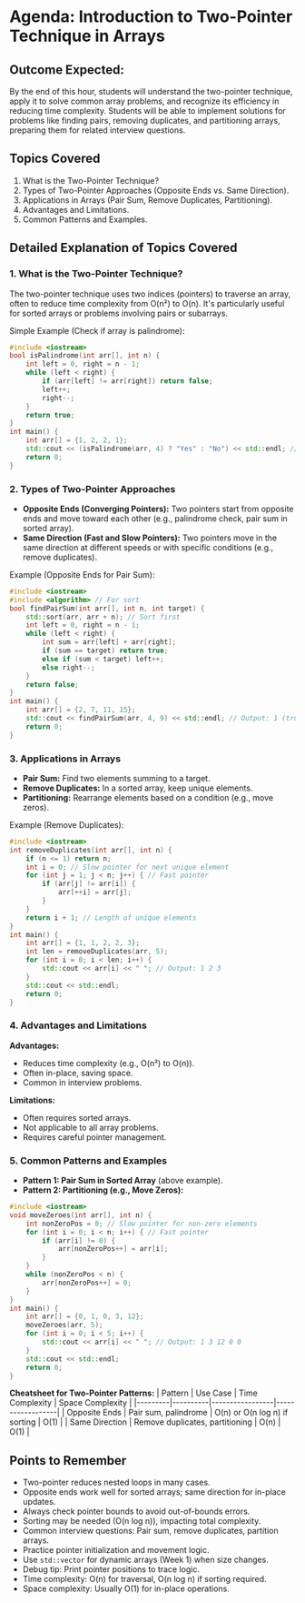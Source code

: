 # Agenda: Introduction to Two-Pointer Technique in Arrays

## Outcome Expected:
By the end of this hour, students will understand the two-pointer technique, apply it to solve common array problems, and recognize its efficiency in reducing time complexity. Students will be able to implement solutions for problems like finding pairs, removing duplicates, and partitioning arrays, preparing them for related interview questions.

## Topics Covered
1. What is the Two-Pointer Technique?  
2. Types of Two-Pointer Approaches (Opposite Ends vs. Same Direction).  
3. Applications in Arrays (Pair Sum, Remove Duplicates, Partitioning).  
4. Advantages and Limitations.  
5. Common Patterns and Examples.  

## Detailed Explanation of Topics Covered

### 1. What is the Two-Pointer Technique?
The two-pointer technique uses two indices (pointers) to traverse an array, often to reduce time complexity from O(n²) to O(n). It's particularly useful for sorted arrays or problems involving pairs or subarrays.

Simple Example (Check if array is palindrome):
```cpp
#include <iostream>
bool isPalindrome(int arr[], int n) {
    int left = 0, right = n - 1;
    while (left < right) {
        if (arr[left] != arr[right]) return false;
        left++;
        right--;
    }
    return true;
}
int main() {
    int arr[] = {1, 2, 2, 1};
    std::cout << (isPalindrome(arr, 4) ? "Yes" : "No") << std::endl; // Output: Yes
    return 0;
}
```

### 2. Types of Two-Pointer Approaches
- **Opposite Ends (Converging Pointers):** Two pointers start from opposite ends and move toward each other (e.g., palindrome check, pair sum in sorted array).
- **Same Direction (Fast and Slow Pointers):** Two pointers move in the same direction at different speeds or with specific conditions (e.g., remove duplicates).

Example (Opposite Ends for Pair Sum):
```cpp
#include <iostream>
#include <algorithm> // For sort
bool findPairSum(int arr[], int n, int target) {
    std::sort(arr, arr + n); // Sort first
    int left = 0, right = n - 1;
    while (left < right) {
        int sum = arr[left] + arr[right];
        if (sum == target) return true;
        else if (sum < target) left++;
        else right--;
    }
    return false;
}
int main() {
    int arr[] = {2, 7, 11, 15};
    std::cout << findPairSum(arr, 4, 9) << std::endl; // Output: 1 (true)
    return 0;
}
```

### 3. Applications in Arrays
- **Pair Sum:** Find two elements summing to a target.
- **Remove Duplicates:** In a sorted array, keep unique elements.
- **Partitioning:** Rearrange elements based on a condition (e.g., move zeros).

Example (Remove Duplicates):
```cpp
#include <iostream>
int removeDuplicates(int arr[], int n) {
    if (n <= 1) return n;
    int i = 0; // Slow pointer for next unique element
    for (int j = 1; j < n; j++) { // Fast pointer
        if (arr[j] != arr[i]) {
            arr[++i] = arr[j];
        }
    }
    return i + 1; // Length of unique elements
}
int main() {
    int arr[] = {1, 1, 2, 2, 3};
    int len = removeDuplicates(arr, 5);
    for (int i = 0; i < len; i++) {
        std::cout << arr[i] << " "; // Output: 1 2 3
    }
    std::cout << std::endl;
    return 0;
}
```

### 4. Advantages and Limitations
**Advantages:**
- Reduces time complexity (e.g., O(n²) to O(n)).
- Often in-place, saving space.
- Common in interview problems.

**Limitations:**
- Often requires sorted arrays.
- Not applicable to all array problems.
- Requires careful pointer management.

### 5. Common Patterns and Examples
- **Pattern 1: Pair Sum in Sorted Array** (above example).
- **Pattern 2: Partitioning (e.g., Move Zeros):**
```cpp
#include <iostream>
void moveZeroes(int arr[], int n) {
    int nonZeroPos = 0; // Slow pointer for non-zero elements
    for (int i = 0; i < n; i++) { // Fast pointer
        if (arr[i] != 0) {
            arr[nonZeroPos++] = arr[i];
        }
    }
    while (nonZeroPos < n) {
        arr[nonZeroPos++] = 0;
    }
}
int main() {
    int arr[] = {0, 1, 0, 3, 12};
    moveZeroes(arr, 5);
    for (int i = 0; i < 5; i++) {
        std::cout << arr[i] << " "; // Output: 1 3 12 0 0
    }
    std::cout << std::endl;
    return 0;
}
```
**Cheatsheet for Two-Pointer Patterns:**
| Pattern | Use Case | Time Complexity | Space Complexity |
|---------|----------|-----------------|------------------|
| Opposite Ends | Pair sum, palindrome | O(n) or O(n log n) if sorting | O(1) |
| Same Direction | Remove duplicates, partitioning | O(n) | O(1) |

## Points to Remember
- Two-pointer reduces nested loops in many cases.
- Opposite ends work well for sorted arrays; same direction for in-place updates.
- Always check pointer bounds to avoid out-of-bounds errors.
- Sorting may be needed (O(n log n)), impacting total complexity.
- Common interview questions: Pair sum, remove duplicates, partition arrays.
- Practice pointer initialization and movement logic.
- Use `std::vector` for dynamic arrays (Week 1) when size changes.
- Debug tip: Print pointer positions to trace logic.
- Time complexity: O(n) for traversal, O(n log n) if sorting required.
- Space complexity: Usually O(1) for in-place operations.